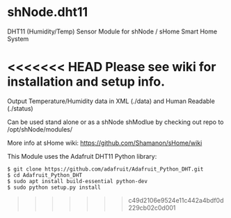 # shNode.dht11
DHT11 (Humidity/Temp) Sensor Module for shNode / sHome Smart Home System

<<<<<<< HEAD
Please see wiki for installation and setup info.
=======
Output Temperature/Humidity data in XML (./data) and Human Readable (./status)

Can be used stand alone or as a shNode shModlue by checking out repo to /opt/shNode/modules/

More info at sHome wiki: https://github.com/Shamanon/sHome/wiki

This Module uses the Adafruit DHT11 Python library:

    $ git clone https://github.com/adafruit/Adafruit_Python_DHT.git
    $ cd Adafruit_Python_DHT
    $ sudo apt install build-essential python-dev
    $ sudo python setup.py install
>>>>>>> c49d2106e9524e11c442a4bdf0d229cb02c0d001
